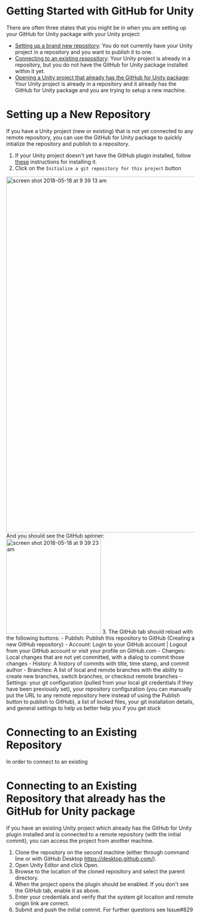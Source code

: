 # Getting Started with GitHub for Unity
There are often three states that you might be in when you are setting up your GitHub for Unity package with your Unity project:  
- [Setting up a brand new repository](#setting-up-a-new-repository): You do not currently have your Unity project in a repository and you want to publish it to one.
- [Connecting to an existing respository](#connecting-to-an-existing-repository): Your Unity project is already in a repository, but you do not have the GitHub for Unity package installed within it yet.
- [Opening a Unity project that already has the GitHub for Unity package](#connecting-to-an-existing-repository-that-already-has-the-github-for-unity-package): Your Unity project is already in a repository and it already has the GitHub for Unity package and you are trying to setup a new machine.

# Setting up a New Repository
If you have a Unity project (new or existing) that is not yet connected to any remote repository, you can use the GitHub for Unity package to quickly intialize the repository and publish to a repository. 

1. If your Unity project doesn't yet have the GitHub plugin installed, follow [these](https://github.com/github-for-unity/Unity/blob/master/docs/using/how-to-install-and-update.md) instructions for installing it.
2. Click on the `Initialize a git repository for this project` button
<img width="950" alt="screen shot 2018-05-18 at 9 39 13 am" src="https://user-images.githubusercontent.com/1314285/40246918-6d8c9156-5a7f-11e8-8087-6ffad9194969.png">  
And you should see the GitHub spinner:
<img width="253" alt="screen shot 2018-05-18 at 9 39 23 am" src="https://user-images.githubusercontent.com/1314285/40246956-906cca56-5a7f-11e8-8f93-9484d2519359.png">
3. The GitHub tab should reload with the following buttons:
  - Publish: Publish this repository to GitHub (Creating a new GitHub repository)
  - Account: Login to your GitHub account | Logout from your GitHub account or visit your profile on GitHub.com
  - Changes: Local changes that are not yet committed, with a dialog to commit those changes
  - History: A history of commits with title, time stamp, and commit author
  - Branches: A list of local and remote branches with the ability to create new branches, switch branches, or checkout remote branches
  - Settings: your git configuration (pulled from your local git credentials if they have been previously set), your repository configuration (you can manually put the URL to any remote repository here instead of using the Publish button to publish to GitHub), a list of locked files, your git installation details, and general settings to help us better help you if you get stuck

# Connecting to an Existing Repository
In order to connect to an existing 

# Connecting to an Existing Repository that already has the GitHub for Unity package
If you have an existing Unity project which already has the GitHub for Unity plugin installed and is connected to a remote repository (with the initial commit), you can access the project from another machine. 
1. Clone the repository on the second machine (either through command line or with GitHub Desktop https://desktop.github.com/).
2. Open Unity Editor and click Open.
3. Browse to the location of the cloned repository and select the parent directory.
4. When the project opens the plugin should be enabled. If you don't see the GitHub tab, enable it as above.
5. Enter your credentials and verify that the system git location and remote origin link are correct.
6. Submit and push the initial commit.
For further questions see Issue#829

